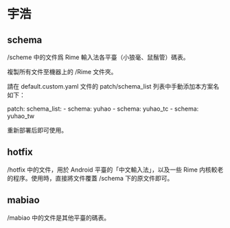 # 宇浩

## schema

/scheme 中的文件爲 Rime 輸入法各平臺（小狼毫、鼠鬚管）碼表。

複製所有文件至機器上的 /Rime 文件夾。

請在 default.custom.yaml 文件的 patch/schema_list 列表中手動添加本方案名如下：

patch:
  schema_list:
    - schema: yuhao
    - schema: yuhao_tc
    - schema: yuhao_tw

重新部署后即可使用。

## hotfix

/hotfix 中的文件，用於 Android 平臺的「中文輸入法」，以及一些 Rime 内核較老的程序。使用時，直接將文件覆蓋 /schema 下的原文件即可。

## mabiao

/mabiao 中的文件是其他平臺的碼表。
